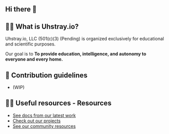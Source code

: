 ## Hi there 👋
## 🙋‍♀️ What is Uhstray.io?

Uhstray.io, LLC (501(c)(3) (Pending) is organized exclusively for educational and scientific purposes.

Our goal is to **To provide education, intelligence, and autonomy to everyone and every home.**

## 🌈 Contribution guidelines
- (WIP)
  
## 👩‍💻 Useful resources -  Resources
- [See docs from our latest work](https://www.uhstray.io/en/docs)
- [Check out our projects](https://www.uhstray.io/en/projects)
- [See our community resources](https://www.uhstray.io/en/community)






